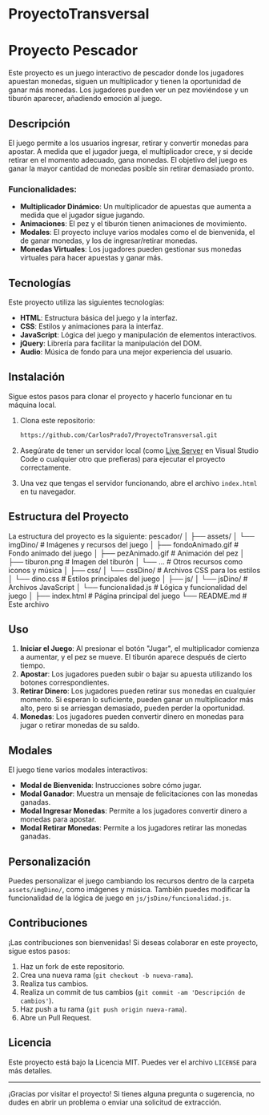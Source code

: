 # ProyectoTransversal
# Proyecto Pescador

Este proyecto es un juego interactivo de pescador donde los jugadores apuestan monedas, siguen un multiplicador y tienen la oportunidad de ganar más monedas. Los jugadores pueden ver un pez moviéndose y un tiburón aparecer, añadiendo emoción al juego.

## Descripción

El juego permite a los usuarios ingresar, retirar y convertir monedas para apostar. A medida que el jugador juega, el multiplicador crece, y si decide retirar en el momento adecuado, gana monedas. El objetivo del juego es ganar la mayor cantidad de monedas posible sin retirar demasiado pronto.

### Funcionalidades:
- **Multiplicador Dinámico**: Un multiplicador de apuestas que aumenta a medida que el jugador sigue jugando.
- **Animaciones**: El pez y el tiburón tienen animaciones de movimiento.
- **Modales**: El proyecto incluye varios modales como el de bienvenida, el de ganar monedas, y los de ingresar/retirar monedas.
- **Monedas Virtuales**: Los jugadores pueden gestionar sus monedas virtuales para hacer apuestas y ganar más.

## Tecnologías

Este proyecto utiliza las siguientes tecnologías:

- **HTML**: Estructura básica del juego y la interfaz.
- **CSS**: Estilos y animaciones para la interfaz.
- **JavaScript**: Lógica del juego y manipulación de elementos interactivos.
- **jQuery**: Librería para facilitar la manipulación del DOM.
- **Audio**: Música de fondo para una mejor experiencia del usuario.

## Instalación

Sigue estos pasos para clonar el proyecto y hacerlo funcionar en tu máquina local.

1. Clona este repositorio:
    ```bash
    https://github.com/CarlosPrado7/ProyectoTransversal.git
    ```

2. Asegúrate de tener un servidor local (como [Live Server](https://marketplace.visualstudio.com/items?itemName=ritwickdey.LiveServer) en Visual Studio Code o cualquier otro que prefieras) para ejecutar el proyecto correctamente.

3. Una vez que tengas el servidor funcionando, abre el archivo `index.html` en tu navegador.

## Estructura del Proyecto

La estructura del proyecto es la siguiente:
pescador/ │ ├── assets/ │ └── imgDino/ # Imágenes y recursos del juego │ ├── fondoAnimado.gif # Fondo animado del juego │ ├── pezAnimado.gif # Animación del pez │ ├── tiburon.png # Imagen del tiburón │ └── ... # Otros recursos como iconos y música │ ├── css/ │ └── cssDino/ # Archivos CSS para los estilos │ └── dino.css # Estilos principales del juego │ ├── js/ │ └── jsDino/ # Archivos JavaScript │ └── funcionalidad.js # Lógica y funcionalidad del juego │ ├── index.html # Página principal del juego └── README.md # Este archivo

## Uso

1. **Iniciar el Juego**: Al presionar el botón "Jugar", el multiplicador comienza a aumentar, y el pez se mueve. El tiburón aparece después de cierto tiempo.
2. **Apostar**: Los jugadores pueden subir o bajar su apuesta utilizando los botones correspondientes.
3. **Retirar Dinero**: Los jugadores pueden retirar sus monedas en cualquier momento. Si esperan lo suficiente, pueden ganar un multiplicador más alto, pero si se arriesgan demasiado, pueden perder la oportunidad.
4. **Monedas**: Los jugadores pueden convertir dinero en monedas para jugar o retirar monedas de su saldo.

## Modales

El juego tiene varios modales interactivos:

- **Modal de Bienvenida**: Instrucciones sobre cómo jugar.
- **Modal Ganador**: Muestra un mensaje de felicitaciones con las monedas ganadas.
- **Modal Ingresar Monedas**: Permite a los jugadores convertir dinero a monedas para apostar.
- **Modal Retirar Monedas**: Permite a los jugadores retirar las monedas ganadas.

## Personalización

Puedes personalizar el juego cambiando los recursos dentro de la carpeta `assets/imgDino/`, como imágenes y música. También puedes modificar la funcionalidad de la lógica de juego en `js/jsDino/funcionalidad.js`.

## Contribuciones

¡Las contribuciones son bienvenidas! Si deseas colaborar en este proyecto, sigue estos pasos:

1. Haz un fork de este repositorio.
2. Crea una nueva rama (`git checkout -b nueva-rama`).
3. Realiza tus cambios.
4. Realiza un commit de tus cambios (`git commit -am 'Descripción de cambios'`).
5. Haz push a tu rama (`git push origin nueva-rama`).
6. Abre un Pull Request.

## Licencia

Este proyecto está bajo la Licencia MIT. Puedes ver el archivo `LICENSE` para más detalles.

---

¡Gracias por visitar el proyecto! Si tienes alguna pregunta o sugerencia, no dudes en abrir un problema o enviar una solicitud de extracción.
